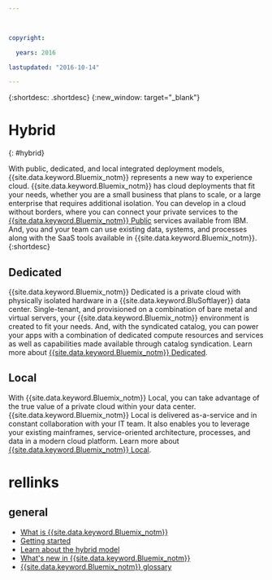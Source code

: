 ```yaml
---

 

copyright:

  years: 2016

lastupdated: "2016-10-14" 

---
```


{:shortdesc: .shortdesc}
{:new_window: target="_blank"}

# Hybrid
{: #hybrid}

With public, dedicated, and local integrated deployment models, {{site.data.keyword.Bluemix_notm}} represents a new way to experience cloud. {{site.data.keyword.Bluemix_notm}} has cloud deployments that fit your needs, whether you are a small business that plans to scale, or a large enterprise that requires additional isolation. You can develop in a cloud without borders, where you can connect your private services to the [{{site.data.keyword.Bluemix_notm}} Public](/docs/public/index.html) services available from IBM. And, you and your team can use existing data, systems, and processes along with the SaaS tools available in {{site.data.keyword.Bluemix_notm}}.
{:shortdesc}

## Dedicated

{{site.data.keyword.Bluemix_notm}} Dedicated is a private cloud with physically isolated hardware in a {{site.data.keyword.BluSoftlayer}} data center. Single-tenant, and provisioned on a combination of bare metal and virtual servers, your {{site.data.keyword.Bluemix_notm}} environment is created to fit your needs. And, with the syndicated catalog, you can power your apps with a combination of dedicated compute resources and services as well as capabilities made available through catalog syndication. Learn more about [{{site.data.keyword.Bluemix_notm}} Dedicated](/docs/dedicated/index.html).

## Local

With {{site.data.keyword.Bluemix_notm}} Local, you can take advantage of the true value of a private cloud within your data center.  {{site.data.keyword.Bluemix_notm}} Local is delivered as-a-service and in constant collaboration with your IT team. It also enables you to leverage your existing mainframes, service-oriented architecture, processes, and data in a modern cloud platform. Learn more about [{{site.data.keyword.Bluemix_notm}} Local](/docs/local/index.html).

# rellinks
## general
* [What is {{site.data.keyword.Bluemix_notm}}](http://www.ibm.com/cloud-computing/bluemix/what-is-bluemix/)
* [Getting started](http://www.ibm.com/cloud-computing/bluemix/getting-started/)
* [Learn about the hybrid model](http://www.ibm.com/cloud-computing/bluemix/hybrid/)
* [What's new in {{site.data.keyword.Bluemix_notm}}](/docs/whatsnew/index.html)
* [{{site.data.keyword.Bluemix_notm}} glossary](/docs/overview/glossary/index.html)
